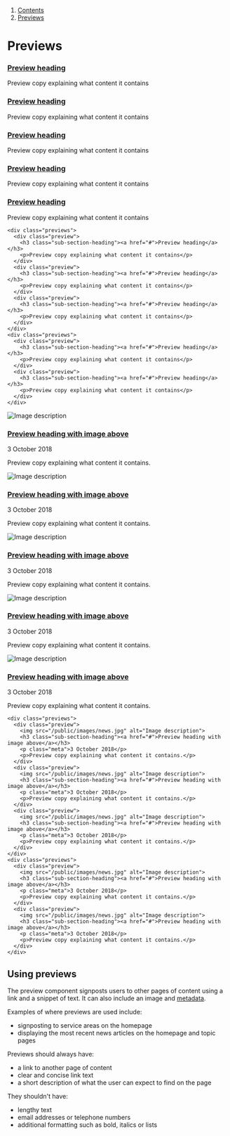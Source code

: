 <div class="breadcrumbs">
  <ol>
    <li><a href="/docs/core/contents">Contents</a></li>
    <li><a href="#">Previews</a></li>
  </ol>
</div>

# Previews

<div class="previews">
  <div class="preview">
    <h3 class="sub-section-heading"><a href="#">Preview heading</a></h3>
    <p>Preview copy explaining what content it contains</p>
  </div>
  <div class="preview">
    <h3 class="sub-section-heading"><a href="#">Preview heading</a></h3>
    <p>Preview copy explaining what content it contains</p>
  </div>
  <div class="preview">
    <h3 class="sub-section-heading"><a href="#">Preview heading</a></h3>
    <p>Preview copy explaining what content it contains</p>
  </div>
</div>
<div class="previews">
  <div class="preview">
    <h3 class="sub-section-heading"><a href="#">Preview heading</a></h3>
    <p>Preview copy explaining what content it contains</p>
  </div>
  <div class="preview">
    <h3 class="sub-section-heading"><a href="#">Preview heading</a></h3>
    <p>Preview copy explaining what content it contains</p>
  </div>
</div>

    <div class="previews">
      <div class="preview">
        <h3 class="sub-section-heading"><a href="#">Preview heading</a></h3>
        <p>Preview copy explaining what content it contains</p>
      </div>
      <div class="preview">
        <h3 class="sub-section-heading"><a href="#">Preview heading</a></h3>
        <p>Preview copy explaining what content it contains</p>
      </div>
      <div class="preview">
        <h3 class="sub-section-heading"><a href="#">Preview heading</a></h3>
        <p>Preview copy explaining what content it contains</p>
      </div>
    </div>
    <div class="previews">
      <div class="preview">
        <h3 class="sub-section-heading"><a href="#">Preview heading</a></h3>
        <p>Preview copy explaining what content it contains</p>
      </div>
      <div class="preview">
        <h3 class="sub-section-heading"><a href="#">Preview heading</a></h3>
        <p>Preview copy explaining what content it contains</p>
      </div>
    </div>

<div class="previews">
  <div class="preview">
    <img src="/public/images/news.jpg" alt="Image description">
    <h3 class="sub-section-heading"><a href="#">Preview heading with image above</a></h3>
    <p class="meta">3 October 2018</p>
    <p>Preview copy explaining what content it contains.</p>
  </div>
  <div class="preview">
    <img src="/public/images/news.jpg" alt="Image description">
    <h3 class="sub-section-heading"><a href="#">Preview heading with image above</a></h3>
    <p class="meta">3 October 2018</p>
    <p>Preview copy explaining what content it contains.</p>
  </div>
  <div class="preview">
    <img src="/public/images/news.jpg" alt="Image description">
    <h3 class="sub-section-heading"><a href="#">Preview heading with image above</a></h3>
    <p class="meta">3 October 2018</p>
    <p>Preview copy explaining what content it contains.</p>
  </div>
</div>
<div class="previews">
  <div class="preview">
    <img src="/public/images/news.jpg" alt="Image description">
    <h3 class="sub-section-heading"><a href="#">Preview heading with image above</a></h3>
    <p class="meta">3 October 2018</p>
    <p>Preview copy explaining what content it contains.</p>
  </div>
  <div class="preview">
    <img src="/public/images/news.jpg" alt="Image description">
    <h3 class="sub-section-heading"><a href="#">Preview heading with image above</a></h3>
    <p class="meta">3 October 2018</p>
    <p>Preview copy explaining what content it contains.</p>
  </div>
</div>

    <div class="previews">
      <div class="preview">
        <img src="/public/images/news.jpg" alt="Image description">
        <h3 class="sub-section-heading"><a href="#">Preview heading with image above</a></h3>
        <p class="meta">3 October 2018</p>
        <p>Preview copy explaining what content it contains.</p>
      </div>
      <div class="preview">
        <img src="/public/images/news.jpg" alt="Image description">
        <h3 class="sub-section-heading"><a href="#">Preview heading with image above</a></h3>
        <p class="meta">3 October 2018</p>
        <p>Preview copy explaining what content it contains.</p>
      </div>
      <div class="preview">
        <img src="/public/images/news.jpg" alt="Image description">
        <h3 class="sub-section-heading"><a href="#">Preview heading with image above</a></h3>
        <p class="meta">3 October 2018</p>
        <p>Preview copy explaining what content it contains.</p>
      </div>
    </div>
    <div class="previews">
      <div class="preview">
        <img src="/public/images/news.jpg" alt="Image description">
        <h3 class="sub-section-heading"><a href="#">Preview heading with image above</a></h3>
        <p class="meta">3 October 2018</p>
        <p>Preview copy explaining what content it contains.</p>
      </div>
      <div class="preview">
        <img src="/public/images/news.jpg" alt="Image description">
        <h3 class="sub-section-heading"><a href="#">Preview heading with image above</a></h3>
        <p class="meta">3 October 2018</p>
        <p>Preview copy explaining what content it contains.</p>
      </div>
    </div>

## Using previews

The preview component signposts users to other pages of content using a link and a snippet of text. It can also include an image and <a href="/docs/core/elements/meta">metadata</a>.

Examples of where previews are used include:
<ul>
  <li>signposting to service areas on the homepage</li>
  <li>displaying the most recent news articles on the homepage and topic pages</li>
</ul>
Previews should always have:
<ul>
  <li>a link to another page of content</li>
  <li>clear and concise link text</li>
  <li>a short description of what the user can expect to find on the page</li>
</ul>
They shouldn't have:
<ul>
  <li>lengthy text</li>
  <li>email addresses or telephone numbers</li>
  <li>additional formatting such as bold, italics or lists</li>
</ul>
